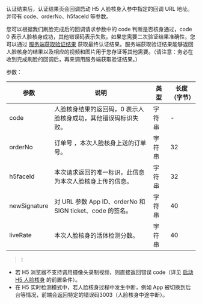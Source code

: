 认证结束后，认证结果页会回调启动 H5 人脸核身入参中指定的回调 URL 地址。并带有 code、orderNo、h5faceId 等参数。

您可以根据我们刷脸完成后的回调请求参数中的 code 判断是否核身通过，code 0 表示人脸核身成功，其他错误码表示失败。如果您需要二次验证结果准确性，您可以通过 [服务端获取验证结果](https://cloud.tencent.com/document/product/1007/61302) 获取最终认证结果。服务端获取验证结果能够返回人脸核身的结果以及相应的视频和图片用于您存证等其他需要。（请注意：务必在收到完成刷脸的回调后，再来调用服务端获取验证结果。）

参数：

| 参数         | 说明                                                         | 类型   | 长度（字节） |
| ------------ | ------------------------------------------------------------ | ------ | ------------ |
| code         | 人脸核身结果的返回码，0 表示人脸核身成功，其他错误码标识失败。 | 字符串 | -            |
| orderNo      | 订单号 ，本次人脸核身上送的订单号。                          | 字符串 | 32           |
| h5faceId     | 本次请求返回的唯一标识，此信息为本次人脸核身上传的信息。     | 字符串 | 32           |
| newSignature | 对 URL 参数 App ID、orderNo 和 SIGN ticket、code 的签名。    | 字符串 | 40           |
| liveRate |本次人脸核身的活体检测分数。   | 字符串 | 40           |

>!
- 若 H5 浏览器不支持调用摄像头录制视频，则直接返回错误 code（详见 [启动 H5 人脸核身](https://cloud.tencent.com/document/product/1007/61074) 的前置条件）。
- 在 H5 实时检测模式中，若人脸核身过程中发生中断，例如 App 被切换到后台等情况，前端会返回特定的错误码3003（人脸核身中途中断）。
